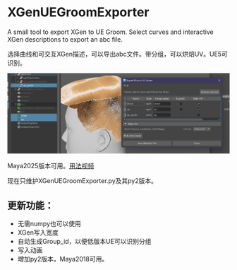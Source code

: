 # XGenUEGroomExporter
A small tool to export XGen to UE Groom. Select curves and interactive XGen descriptions to export an abc file.

选择曲线和可交互XGen描述，可以导出abc文件。带分组，可以烘焙UV。UE5可识别。

![image-20241108002757544](https://raw.githubusercontent.com/PDE26jjk/misc/main/img/image-20241108002757544.png)

Maya2025版本可用。[用法视频](https://www.bilibili.com/video/BV1U7mzYDEA4)

现在只维护XGenUEGroomExporter.py及其py2版本。

## 更新功能：

- 无需numpy也可以使用
- XGen写入宽度
- 自动生成Group_id，以便低版本UE可以识别分组
- 写入动画
- 增加py2版本，Maya2018可用。
